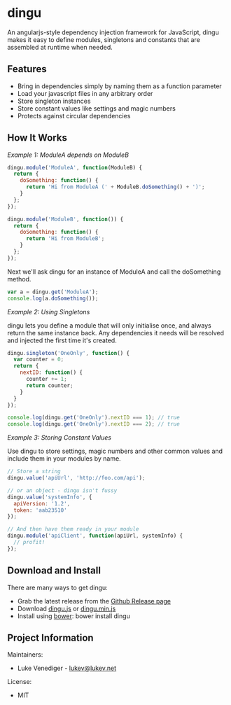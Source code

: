 # dingu

An angularjs-style dependency injection framework for JavaScript, dingu makes it easy
to define modules, singletons and constants that are assembled at runtime
when needed.

## Features

* Bring in dependencies simply by naming them as a function parameter
* Load your javascript files in any arbitrary order
* Store singleton instances
* Store constant values like settings and magic numbers
* Protects against circular dependencies

## How It Works

*Example 1: ModuleA depends on ModuleB*

```javascript
dingu.module('ModuleA', function(ModuleB) {
  return {
    doSomething: function() {
      return 'Hi from ModuleA (' + ModuleB.doSomething() + ')';
    }
  };
});

dingu.module('ModuleB', function()) {
  return {
    doSomething: function() {
      return 'Hi from ModuleB';
    }
  };
});
```

Next we'll ask dingu for an instance of ModuleA and call the doSomething method.

```javascript
var a = dingu.get('ModuleA');
console.log(a.doSomething());
```

*Example 2: Using Singletons*

dingu lets you define a module that will only initialise once, and always
return the same instance back. Any dependencies it needs will be resolved
and injected the first time it's created.

```javascript
dingu.singleton('OneOnly', function() {
  var counter = 0;
  return {
    nextID: function() {
      counter += 1;
      return counter;
    }
  }
});

console.log(dingu.get('OneOnly').nextID === 1); // true
console.log(dingu.get('OneOnly').nextID === 2); // true
 ```

*Example 3: Storing Constant Values*

Use dingu to store settings, magic numbers and other common values and
include them in your modules by name.

```javascript
// Store a string
dingu.value('apiUrl', 'http://foo.com/api');

// or an object - dingu isn't fussy
dingu.value('systemInfo', {
  apiVersion: '1.2',
  token: 'aab23510' 
});

// And then have them ready in your module
dingu.module('apiClient', function(apiUrl, systemInfo) {
  // profit!
});
```

## Download and Install
There are many ways to get dingu:
* Grab the latest release from the [Github Release page](https://github.com/lukevenediger/dingu/releases)
* Download [dingu.js](https://raw.github.com/lukevenediger/dingu/49c219ee5fb2ad9d2e0593bfe3507e7ce2504c71/dingu.js)  or [dingu.min.js](https://raw.github.com/lukevenediger/dingu/49c219ee5fb2ad9d2e0593bfe3507e7ce2504c71/dingu.min.js)
* Install using [bower](http://bower.io): bower install dingu

## Project Information

Maintainers:
* Luke Venediger - <a href="mailto:lukev@lukev.net">lukev@lukev.net</a>

License:
* MIT